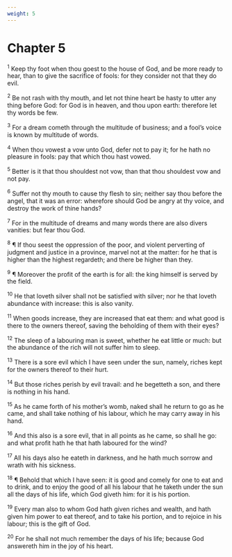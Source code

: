 ```yaml
---
weight: 5
---
```


# Chapter 5

<sup>1</sup> Keep thy foot when thou goest to the house of God, and be more ready to hear, than to give the sacrifice of fools: for they consider not that they do evil. 

<sup>2</sup> Be not rash with thy mouth, and let not thine heart be hasty to utter any thing before God: for God is in heaven, and thou upon earth: therefore let thy words be few. 

<sup>3</sup> For a dream cometh through the multitude of business; and a fool’s voice is known by multitude of words. 

<sup>4</sup> When thou vowest a vow unto God, defer not to pay it; for he hath no pleasure in fools: pay that which thou hast vowed. 

<sup>5</sup> Better is it that thou shouldest not vow, than that thou shouldest vow and not pay. 

<sup>6</sup> Suffer not thy mouth to cause thy flesh to sin; neither say thou before the angel, that it was an error: wherefore should God be angry at thy voice, and destroy the work of thine hands? 

<sup>7</sup> For in the multitude of dreams and many words there are also divers vanities: but fear thou God. 

<sup>8</sup> ¶ If thou seest the oppression of the poor, and violent perverting of judgment and justice in a province, marvel not at the matter: for he that is higher than the highest regardeth; and there be higher than they. 

<sup>9</sup> ¶ Moreover the profit of the earth is for all: the king himself is served by the field. 

<sup>10</sup> He that loveth silver shall not be satisfied with silver; nor he that loveth abundance with increase: this is also vanity. 

<sup>11</sup> When goods increase, they are increased that eat them: and what good is there to the owners thereof, saving the beholding of them with their eyes? 

<sup>12</sup> The sleep of a labouring man is sweet, whether he eat little or much: but the abundance of the rich will not suffer him to sleep. 

<sup>13</sup> There is a sore evil which I have seen under the sun, namely, riches kept for the owners thereof to their hurt. 

<sup>14</sup> But those riches perish by evil travail: and he begetteth a son, and there is nothing in his hand. 

<sup>15</sup> As he came forth of his mother’s womb, naked shall he return to go as he came, and shall take nothing of his labour, which he may carry away in his hand. 

<sup>16</sup> And this also is a sore evil, that in all points as he came, so shall he go: and what profit hath he that hath laboured for the wind? 

<sup>17</sup> All his days also he eateth in darkness, and he hath much sorrow and wrath with his sickness. 

<sup>18</sup> ¶ Behold that which I have seen: it is good and comely for one to eat and to drink, and to enjoy the good of all his labour that he taketh under the sun all the days of his life, which God giveth him: for it is his portion. 

<sup>19</sup> Every man also to whom God hath given riches and wealth, and hath given him power to eat thereof, and to take his portion, and to rejoice in his labour; this is the gift of God. 

<sup>20</sup> For he shall not much remember the days of his life; because God answereth him in the joy of his heart. 


